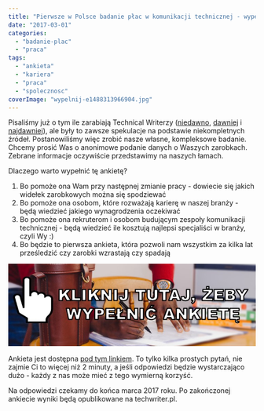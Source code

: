 ```yaml
---
title: "Pierwsze w Polsce badanie płac w komunikacji technicznej - wypełnij ankietę!"
date: "2017-03-01"
categories: 
  - "badanie-plac"
  - "praca"
tags: 
  - "ankieta"
  - "kariera"
  - "praca"
  - "spolecznosc"
coverImage: "wypelnij-e1488313966904.jpg"
---
```


Pisaliśmy już o tym ile zarabiają Technical Writerzy ([niedawno](http://techwriter.pl/ile-zarabia-technical-writer-odslona-trzecia/), [dawniej](http://techwriter.pl/ile-zarabia-technical-writer-odslona-druga/) i [najdawniej](http://techwriter.pl/ile-zarabia-technical-writer/)), ale były to zawsze spekulacje na podstawie niekompletnych źródeł. Postanowiliśmy więc zrobić nasze własne, kompleksowe badanie. Chcemy prosić Was o anonimowe podanie danych o Waszych zarobkach. Zebrane informacje oczywiście przedstawimy na naszych łamach.

Dlaczego warto wypełnić tę ankietę?

1. Bo pomoże ona Wam przy następnej zmianie pracy - dowiecie się jakich widełek zarobkowych można się spodziewać
2. Bo pomoże ona osobom, które rozważają karierę w naszej branży - będą wiedzieć jakiego wynagrodzenia oczekiwać
3. Bo pomoże ona rekruterom i osobom budującym zespoły komunikacji technicznej - będą wiedzieć ile kosztują najlepsi specjaliści w branży, czyli Wy :)
4. Bo będzie to pierwsza ankieta, która pozwoli nam wszystkim za kilka lat prześledzić czy zarobki wzrastają czy spadają

[![](images/wypelnij-ankiete-link-1.jpg)](https://goo.gl/forms/OkRGlCtG82lV52wT2)

Ankieta jest dostępna [pod tym linkiem](https://goo.gl/forms/OkRGlCtG82lV52wT2). To tylko kilka prostych pytań, nie zajmie Ci to więcej niż 2 minuty, a jeśli odpowiedzi będzie wystarczająco dużo - każdy z nas może mieć z tego wymierną korzyść.

Na odpowiedzi czekamy do końca marca 2017 roku. Po zakończonej ankiecie wyniki będą opublikowane na techwriter.pl.
